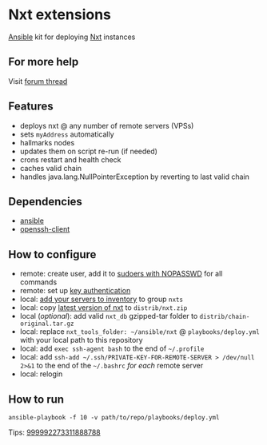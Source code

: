 # Nxt extensions
[Ansible](http://www.ansibleworks.com/) kit for deploying [Nxt](https://bitcointalk.org/index.php?topic=345619.0) instances 

## For more help
Visit [forum thread](https://forums.nxtcrypto.org/viewtopic.php?f=39&t=230)

## Features

* deploys nxt @ any number of remote servers (VPSs)
* sets `myAddress` automatically
* hallmarks nodes
* updates them on script re-run (if needed)
* crons restart and health check 
* caches valid chain
* handles java.lang.NullPointerException by reverting to last valid chain

## Dependencies 

* [ansible](http://www.ansibleworks.com/docs/intro_installation.html)
* [openssh-client](http://lmgtfy.com/?q=how+to+install+openssh-client+on+linux)

## How to configure

* remote: create user, add it to [sudoers with NOPASSWD](http://lmgtfy.com/?q=sudo+nopasswd+all+commands) for all commands 
* remote: set up [key authentication](http://lmgtfy.com/?q=ssh+key+authentication)
* local: [add your servers to inventory](http://www.ansibleworks.com/docs/intro_inventory.html) to group `nxts`
* local: copy [latest version of nxt](https://bitcointalk.org/index.php?topic=345619.0) to `distrib/nxt.zip`
* local (_optional_): add valid `nxt_db` gzipped-tar folder to `distrib/chain-original.tar.gz`
* local: replace `nxt_tools_folder: ~/ansible/nxt` @ `playbooks/deploy.yml` with your local path to this repository
* local: add `exec ssh-agent bash` to the end of `~/.profile`
* local: add `ssh-add ~/.ssh/PRIVATE-KEY-FOR-REMOTE-SERVER > /dev/null 2>&1` to the end of the `~/.bashrc` *for each* remote server
* local: relogin

## How to run

`ansible-playbook -f 10 -v path/to/repo/playbooks/deploy.yml`

Tips: [999992273311888788](http://87.230.14.1/nxt/nxt.cgi?action=3000&acc=999992273311888788)

